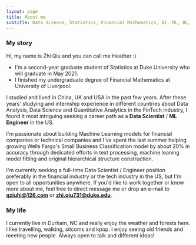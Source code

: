 ```yaml
---
layout: page
title: About me
subtitle: Data Science, Statistics, Financial Mathematics, AI, ML, DL, Python, R, Github
---
```


### My story
  
Hi, my name is Zhi Qiu and you can call me Heather :)
  
- I'm a second-year graduate student of Statistics at Duke University who will graduate in May 2021.
- I finished my undergraduate degree of Financial Mathematics at University of Liverpool.

I studied and lived in China, UK and USA in the past few years. After these years' studying and internship experience in different countries about Data Analysis, Data Science and Quantitative Analytics in the FinTech industry, I found it most intriguing seeking a career path as a **Data Scientist** / **ML Engineer** in the US.

I'm passionate about building Machine Learning models for financial companies or technical companies and I've spent the last summer helping growing Wells Fargo's Small Business Classification model by about 20% in accuracy through dedicated efforts in text processing, machine leaning model fitting and original hierarchical structure construction.

I'm currently seeking a full-time Data Scientist / Engineer position preferably in the financial industry or the tech industry in the US, but I'm open to all opportunities anywhere. If you'd like to work together or know more about me, feel free to direct message me or drop an e-mail to **qziuhi@126.com** or **zhi.qiu731@duke.edu**. 

### My life
  
I currently live in Durham, NC and really enjoy the weather and forests here. I like travelling, walking, sitcoms and kpop. I enjoy seeing old friends and meeting new people. Always open to talk and different ideas!


